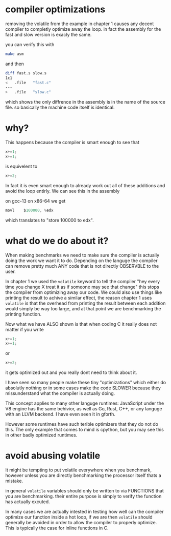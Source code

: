 # compiler optimizations

removing the volatile from the example in chapter 1 causes any decent compiler to completly optimize away the loop.
in fact the assembly for the fast and slow version is exacly the same.

you can verify this with

```bash
make asm
```

and then

```bash
diff fast.s slow.s
1c1
< 	.file	"fast.c"
---
> 	.file	"slow.c"
```
which shows the only diffrence in the assembly is in the name of the source file.
so basically the machine code itself is identical.

# why?
This happens because the compiler is smart enough to see that 
```c
x+=1;
x+=1;
```
is equivelent to
```c
x+=2;
```

In fact it is even smart enough to already work out all of these additions and avoid the loop entirly.
We can see this in the assembly

on gcc-13 on x86-64 we get

```as
movl	$100000, %edx
```

which translates to "store 100000 to edx".

# what do we do about it?
When making benchmarks we need to make sure the compiler is actually doing the work we want it to do.
Depending on the languge the compiler can remove pretty much ANY code that is not directly OBSERVBLE to the user.

In chapter 1 we used the `volatile` keyword to tell the compiler "hey every time you change X treat it as if someone may see that change"
this stops the compiler from optimizing away our code. We could also use things like printing the result to achive a similar effect, the reason chapter 1 uses `volatile` is that the overhead from printing the result between each addition would simply be way too large, and at that point we are benchmarking the printing function.

Now what we have ALSO shown is that when coding C it really does not matter if you write 
```c
x+=1;
x+=1;
```
or 

```c
x+=2;
```

it gets optimized out and you really dont need to think about it.

I have seen so many people make these tiny "optimizations" which either do absolutly nothing or in some cases make the code SLOWER because they missunderstand what the compiler is actually doing.

This concept applies to many other languge runtimes: JavaScript under the V8 engine has the same behivior, as well as Go, Rust, C++, or any languge with an LLVM backend.
I have even seen it in gforth.

However some runtimes have such terible optimizers that they do not do this. 
The only example that comes to mind is cpython, but you may see this in other badly optimized runtimes.

# avoid abusing volatile
It might be tempting to put volatile everywhere when you benchmark, however unless you are directly benchmarking the processor itself thats a mistake.

in general `volatile` variables should only be written to via FUNCTIONS that you are benchmarking. their entire purpose is simply to verify the function has actually excuted. 

In many cases we are actually intested in testing how well can the compiler optimize our function inside a hot loop, if we are then `volatile` should generally be avoided in order to allow the compiler to properly optimize. This is typically the case for inline functions in C.
